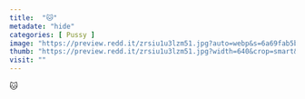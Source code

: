 ```yaml
---
title:  "🐱"
metadate: "hide"
categories: [ Pussy ]
image: "https://preview.redd.it/zrsiu1u3lzm51.jpg?auto=webp&s=6a69fab5bea8ee9d7da3df5ed7041bbeada9c98f"
thumb: "https://preview.redd.it/zrsiu1u3lzm51.jpg?width=640&crop=smart&auto=webp&s=2eef8e6e5149b71286f1d50da8d0ef6de1a2e7ed"
visit: ""
---
```

🐱
